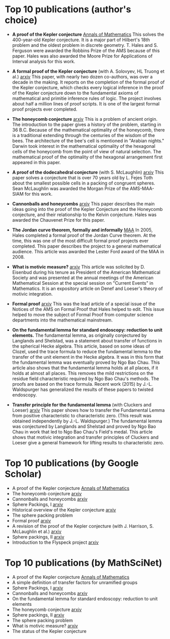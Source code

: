 # Top 10 publications (author's choice)

+ **A proof of the Kepler conjecture** [Annals of Mathematics](http://annals.math.princeton.edu/wp-content/uploads/annals-v162-n3-p01.pdf)
This solves the 400-year-old Kepler conjecture.  It is a major part of Hilbert's 18th problem and the oldest problem in discrete geometry.  T. Hales and S. Ferguson were awarded the Robbins Prize of the AMS because of this paper.  Hales was also awarded the Moore Prize for Applications of Interval analysis for this work.

+ **A formal proof of the Kepler conjecture** (with A. Solovyev, HL Truong et al.) [arxiv](http://arxiv.org/abs/1501.02155) This paper, with nearly two dozen co-authors, was over a decade in the making.  It reports on the completion of the formal proof of the Kepler conjecture, which checks every logical inference in the proof of the Kepler conjecture down to the fundamental axioms of mathematical and primitie inference rules of logic.  The project involves about half a million lines of proof scripts.  It is one of the largest formal proof projects ever completed.

+ **The honeycomb conjecture** [arxiv](http://arxiv.org/abs/math/9906042)
This is a problem of ancient origin.  The introduction to the paper gives a history of the problem, starting in 36 B.C.  Because of the mathematical optimality of the honeycomb, there is a traditional extending through the centuries of the wisdom of the bees.  The architecture of the bee's cell is mentioned in "Arabian nights."  Darwin took interest in the mathematical optimality of the hexagonal cells of the honeycomb from the point of view of natural selection.  The mathematical proof of the optimality of the hexagonal arrangement first appeared in this paper.

+ **A proof of the dodecahedral conjecture** (with S. McLaughlin) [arxiv](http://arxiv.org/abs/math/9811079) This paper solves a conjecture that is over 70 years old by L. Fejes Toth about the smallest possible cells in a packing of congruent spheres.  Sean McLaughlin was awarded the Morgan Prize of the AMS-MAA-SIAM for this work.

+ **Cannonballs and honeycombs** [arxiv](http://www.ams.org/notices/200004/fea-hales.pdf)
This paper describes the main ideas going into the proof of the Kepler Conjecture and the Honeycomb conjecture, and their relationship to the Kelvin conjecture.  Hales was awarded the Chauvenet Prize for this paper.

+ **The Jordan curve theorem, formally and informally** [MAA](https://www.maa.org/sites/default/files/pdf/upload_library/22/Ford/hales882.pdf)   In 2005, Hales completed a formal proof of the Jordan Curve theorem.  At the time, this was one of the most difficult formal proof projects ever completed.  This paper describes the project to a general mathematical audience.  This article was awarded the Lester Ford award of the MAA in 2008.

+ **What is motivic measure?** [arxiv](http://arxiv.org/abs/math/0312229) This article was solicited by D. Eisenbud during his tenure as President of the American Mathematical Society and was presented at the annual meetings of the American Mathematical Session at the special session on "Current Events" in Mathematics.  It is an expository article on Denef and Loeser's theory of motivic integration.

+ **Formal proof** [arxiv](http://www.ams.org/notices/200811/tx081101370p.pdf) This was the lead article of a special issue of the Notices of the AMS on Formal Proof that Hales helped to edit.  This issue helped to move the subject of Formal Proof from computer science departments into the mathematical mainstream.

+ **On the fundamental lemma for standard endoscopy: reduction to unit elements.**
The fundamental lemma, as originally conjectured by Langlands and Shelstad, was a statement about transfer
of functions in the spherical Hecke algebra.  This article, based on some ideas of Clozel, used the trace
formula to reduce the fundamental lemma to the transfer of the unit element in the Hecke algebra.  It was
in this form that the fundamental lemma was eventually proved by Ngo Bao Chau.  This article also
shows that the fundamental lemma holds at all places, if it holds at almost all places.  This removes the
mild restrictions on the residue field characteristic required by Ngo Bao Chau's methods.  The proofs
are based on the trace formula.  Recent work (2015) by J.-L. Waldspurger has generalized the results of
these papers to twisted endoscopy.

+ **Transfer principle for the fundamental lemma** (with Cluckers and Loeser) [arxiv](http://arxiv.org/abs/0712.0708)
This paper shows how to transfer the Fundamental Lemma from positive characteristic to characteristic zero.
(This result was obtained independently by J.-L. Waldspurger.)
The fundamental lemma was conjectured by Langlands and Shelstad and proved by Ngo Bao Chau in work
that led to Ngo Bao Chau's Field's medal.  This article shows that motivic integration and transfer principles
of Cluckers and Loeser give a general framework for lifting results to characteristic zero.


# Top 10 publications (by Google Scholar)

+ A proof of the Kepler conjecture [Annals of Mathematics](http://annals.math.princeton.edu/wp-content/uploads/annals-v162-n3-p01.pdf)
+ The honeycomb conjecture [arxiv](http://arxiv.org/abs/math/9906042)
+ Cannonballs and honeycombs [arxiv](http://www.ams.org/notices/200004/fea-hales.pdf)
+ Sphere Packings, I [arxiv](http://arxiv.org/abs/math/9811073)
+ Historical overview of the Kepler conjecture [arxiv](http://arxiv.org/abs/math/9811071)
+ The sphere packing problem
+ Formal proof [arxiv](http://www.ams.org/notices/200811/tx081101370p.pdf)
+ A revision of the proof of the Kepler conjecture (with J. Harrison, S. McLaughlin et al.) [arxiv](http://arxiv.org/abs/0902.0350)
+ Sphere packings, II [arxiv](http://arxiv.org/abs/math/9811074)
+ Introduction to the Flyspeck project [arxiv](http://drops.dagstuhl.de/opus/volltexte/2006/432/)

# Top 10 publications (by MathSciNet)

+ A proof of the Kepler conjecture [Annals of Mathematics](http://annals.math.princeton.edu/wp-content/uploads/annals-v162-n3-p01.pdf)
+ A simple definition of transfer factors for unramified groups
+ Sphere Packings, I [arxiv](http://arxiv.org/abs/math/9811073)
+ Cannonballs and honeycombs [arxiv](http://www.ams.org/notices/200004/fea-hales.pdf)
+ On the fundamental lemma for standard endoscopy: reduction to unit elements
+ The honeycomb conjecture [arxiv](http://arxiv.org/abs/math/9906042)
+ Sphere packings, II [arxiv](http://arxiv.org/abs/math/9811074)
+ The sphere packing problem
+ What is motivic measure? [arxiv](http://arxiv.org/abs/math/0312229)
+ The status of the Kepler conjecture



